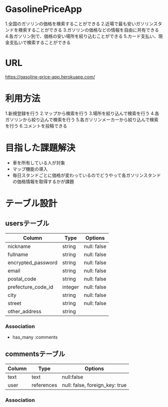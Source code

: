 # GasolinePriceApp

1.全国のガソリンの価格を検索することができる
2.近場で最も安いガソリンスタンドを検索することができる
3.ガソリンの価格などの情報を自由に共有できる
4.各ガソリン別で、価格の安い場所を絞り込むことができる
5.カード支払い、現金支払いで検索することができる

# URL

https://gasoline-price-app.herokuapp.com/

# 利用方法

1.新規登録を行う
2.マップから検索を行う
3.場所を絞り込んで検索を行う
4.各ガソリンから絞り込んで検索を行う
5.各ガソリンメーカーから絞り込んで検索を行う
6.コメントを投稿できる

# 目指した課題解決

* 車を所有している人が対象
* マップ機能の導入
* 毎日スタンドごとに価格が変わっているのでどうやって各ガソリンスタンドの価格情報を取得するかが課題

# テーブル設計

## usersテーブル

| Column             | Type    | Options                   |
| ------------------ | ------- | ------------------------- |
| nickname           | string  | null: false               |
| fullname           | string  | null: false               |
| encrypted_password | string  | null: false               |
| email              | string  | null: false               |
| postal_code        | string  | null: false               |
| prefecture_code_id | integer | null: false               |
| city               | string  | null: false               |
| street             | string  | null: false               |
| other_address      | string  |                           |

### Association

- has_many :comments

## commentsテーブル

| Column       | Type       | Options                        |
| ------------ | ---------- | ------------------------------ |
| text         | text       | null:false                     |
| user         | references | null: false, foreign_key: true |

### Association

